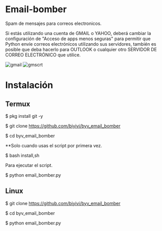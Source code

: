# Email-bomber
Spam de mensajes para correos electronicos.

Si estás utilizando una cuenta de GMAIL o YAHOO, deberá cambiar la configuración de "Acceso de apps menos seguras" para permitir que Python envíe correos electrónicos utilizando sus servidores, también es posible que deba hacerlo para OUTLOOK o cualquier otro SERVIDOR DE CORREO ELECTRÓNICO que utilice.

![gmail](https://user-images.githubusercontent.com/75817113/126219043-97fb6d05-c321-4571-810a-aa1856b2b552.png)
![gmscrt](https://user-images.githubusercontent.com/75817113/126219173-ff752ab3-c4f0-4db1-b529-b5aa231987af.png)

# Instalación
## Termux
$ pkg install git -y 

$ git clone https://github.com/biyivi/byv_email_bomber

$ cd byv_email_bomber

**Solo cuando usas el script por primera vez.

$ bash install,sh

Para ejecutar el script.

$ python email_bomber.py

## Linux
$ git clone https://github.com/biyivi/byv_email_bomber

$ cd byv_email_bomber

$ python email_bomber.py
